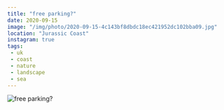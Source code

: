 ```yaml
---
title: "free parking?"
date: 2020-09-15
image: "/img/photo/2020-09-15-4c143bf8dbdc18ec421952dc102bba09.jpg"
location: "Jurassic Coast"
instagram: true
tags:
 - uk
 - coast
 - nature
 - landscape
 - sea
---
```


![free parking?](/img/photo/2020-09-15-4c143bf8dbdc18ec421952dc102bba09.jpg)
